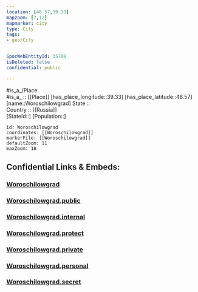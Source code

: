 ```yaml
---
location: [48.57,39.33] 
mapzoom: [7,12] 
mapmarker: city 
type: City
tags:
- geo/City


SpocWebEntityId: 35708
isDeleted: false
confidential: public

---
```

#is_a_/Place  
#is_a_ :: [[Place]] 
[has_place_longitude::39.33] 
[has_place_latitude::48.57] 
[name::Woroschilowgrad] 
State ::  
Country :: [[Russia]]  
[StateId::] 
[Population::] 



```leaflet
id: Woroschilowgrad
coordinates: [[Woroschilowgrad]] 
markerFile: [[Woroschilowgrad]] 
defaultZoom: 11 
maxZoom: 18
```


## Confidential Links & Embeds: 

### [Woroschilowgrad](/_Standards/Earth/Continent/Europe/Europe~East/Ukraine/Regions~Ukraine/Luhans'k/City/Woroschilowgrad.md) 

### [Woroschilowgrad.public](/_public/Earth/Continent/Europe/Europe~East/Ukraine/Regions~Ukraine/Luhans'k/City/Woroschilowgrad.public.md) 

### [Woroschilowgrad.internal](/_internal/Earth/Continent/Europe/Europe~East/Ukraine/Regions~Ukraine/Luhans'k/City/Woroschilowgrad.internal.md) 

### [Woroschilowgrad.protect](/_protect/Earth/Continent/Europe/Europe~East/Ukraine/Regions~Ukraine/Luhans'k/City/Woroschilowgrad.protect.md) 

### [Woroschilowgrad.private](/_private/Earth/Continent/Europe/Europe~East/Ukraine/Regions~Ukraine/Luhans'k/City/Woroschilowgrad.private.md) 

### [Woroschilowgrad.personal](/_personal/Earth/Continent/Europe/Europe~East/Ukraine/Regions~Ukraine/Luhans'k/City/Woroschilowgrad.personal.md) 

### [Woroschilowgrad.secret](/_secret/Earth/Continent/Europe/Europe~East/Ukraine/Regions~Ukraine/Luhans'k/City/Woroschilowgrad.secret.md)


